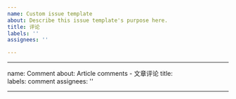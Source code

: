 ```yaml
---
name: Custom issue template
about: Describe this issue template's purpose here.
title: 评论
labels: ''
assignees: ''

---
```


---
name: Comment
about: Article comments - 文章评论
title:  
labels: comment
assignees: ''

---
